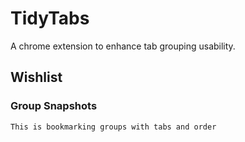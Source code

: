 # TidyTabs
A chrome extension to enhance tab grouping usability.

## Wishlist
### Group Snapshots
    This is bookmarking groups with tabs and order

